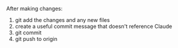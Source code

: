 After making changes:
1. git add the changes and any new files
1. create a useful commit message that doesn't reference Claude
1. git commit
1. git push to origin